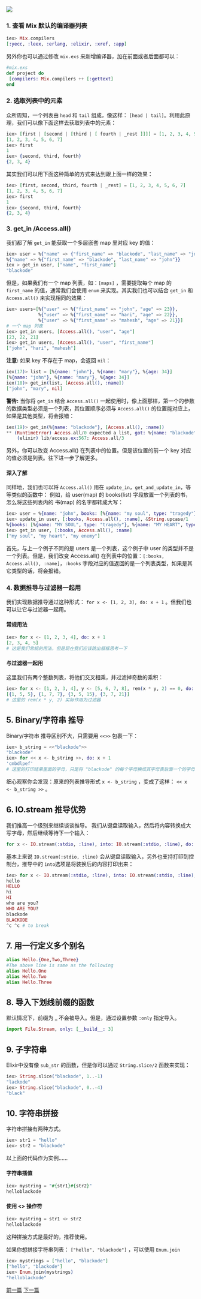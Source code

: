 <img class="elixirtip-img" src="assets/images/parts/elixir_tips_5.jpg"/>

### 1. 查看 Mix 默认的编译器列表

```elixir
iex> Mix.compilers
[:yecc, :leex, :erlang, :elixir, :xref, :app]
```

另外你也可以通过修改 `mix.exs` 来新增编译器，加在前面或者后面都可以：

```elixir
#mix.exs
def project do
 [compilers: Mix.compilers ++ [:gettext]
end
```

### 2. 选取列表中的元素

众所周知，一个列表由 `head` 和 `tail` 组成，像这样： `[head | tail]`。利用此原理，我们可以像下面这样去获取列表中的元素：

```elixir
iex> [first | [second | [third | [ fourth | _rest ]]]] = [1, 2, 3, 4, 5, 6, 7]
[1, 2, 3, 4, 5, 6, 7]
iex> first
1
iex> {second, third, fourth}
{2, 3, 4}
```

其实我们可以用下面这种简单的方式来达到跟上面一样的效果：

```elixir
iex> [first, second, third, fourth | _rest] = [1, 2, 3, 4, 5, 6, 7]
[1, 2, 3, 4, 5, 6, 7]
iex> first
1
iex> {second, third, fourth}
{2, 3, 4}
```

### 3. get\_in /Access.all\(\)

我们都了解 `get_in` 能获取一个多层嵌套 map 里对应 key 的值：

```elixir
iex> user = %{"name" => {"first_name" => "blackode", "last_name" => "john" }}
%{"name" => %{"first_name" => "blackode", "last_name" => "john"}}
iex > get_in user, ["name", "first_name"]
"blackode"
```

但是，如果我们有一个 map 列表，如：`[maps]` ，需要提取每个 map 的 `first_name` 的值，通常我们会使用 `enum` 来实现。其实我们也可以结合 `get_in` 和 `Access.all()` 来实现相同的效果：

```elixir
iex> users=[%{"user" => %{"first_name" => "john", "age" => 23}},
            %{"user" => %{"first_name" => "hari", "age" => 22}},
            %{"user" => %{"first_name" => "mahesh", "age" => 21}}]
# 一个 map 列表
iex> get_in users, [Access.all(), "user", "age"]
[23, 22, 21]
iex> get_in users, [Access.all(), "user", "first_name"]
["john", "hari", "mahesh"]
```

**注意:** 如果 key 不存在于 map，会返回 `nil`：

```elixir
iex(17)> list = [%{name: "john"}, %{name: "mary"}, %{age: 34}]
[%{name: "john"}, %{name: "mary"}, %{age: 34}]
iex(18)> get_in(list, [Access.all(), :name])
["john", "mary", nil]
```

**警告:** 当你将 `get_in` 结合 `Access.all()` 一起使用时，像上面那样，第一个的参数的数据类型必须是一个列表，其位置顺序必须与 `Access.all()` 的位置能对应上，如果是其他类型，将会报错：

```elixir
iex(19)> get_in(%{name: "blackode"}, [Access.all(), :name])
** (RuntimeError) Access.all/0 expected a list, got: %{name: "blackode"}
    (elixir) lib/access.ex:567: Access.all/3
```

另外，你可以改变 Access.all\(\) 在列表中的位置。但是该位置的前一个 key 对应的值必须是列表。往下进一步了解更多。

#### 深入了解

同样地，我们也可以将 `Access.all()`  用在 `update_in`，`get_and_update_in`，等等类似的函数中： 
例如，给 user(map) 的 books(list) 字段放置一个列表的书，怎么将这些列表内的 书(map) 的名字都转成大写：

```elixir
iex> user = %{name: "john", books: [%{name: "my soul", type: "tragedy"}, %{name: "my heart", type: "romantic"}, %{name: "my enemy", type: "horror"}]}
iex> update_in user, [:books, Access.all(), :name], &String.upcase/1
%{books: [%{name: "MY SOUL", type: "tragedy"}, %{name: "MY HEART", type: "romantic"}, %{name: "MY ENEMY", type: "horror"}], name: "john"}
iex> get_in user, [:books, Access.all(), :name]
["my soul", "my heart", "my enemy"]
```

首先，与上一个例子不同的是 users 是一个列表，这个例子中 user 的类型并不是一个列表。但是，我们改变 Access.all\(\) 在列表中的位置：`[:books, Access.all(), :name]`，`:books` 字段对应的值返回的是一个列表类型，如果是其它类型的话，将会报错。

### 4. 数据推导与过滤器一起用

我们实现数据推导通过这种形式： `for x <- [1, 2, 3], do: x + 1` 。但我们也可以让它与过滤器一起用。

#### 常规用法

```elixir
iex> for x <- [1, 2, 3, 4], do: x + 1
[2, 3, 4, 5] 
# 这是我们常规的用法，但是现在我们应该跳出框框思考一下
```

#### 与过滤器一起用

这里我们有两个整数列表，将他们交叉相乘，并过滤掉奇数的乘积：

```elixir
iex> for x <- [1, 2, 3, 4], y <- [5, 6, 7, 8], rem(x * y, 2) == 0, do: {x, y, x * y}
[{1, 5, 5}, {1, 7, 7}, {3, 5, 15}, {3, 7, 21}]
# 这里的 rem(x * y, 2) 实际作用为过滤器
```

## 5. Binary/字符串 推导

Binary/字符串 推导区别不大，只需要用  `<<>>` 包裹一下：

```elixir
iex> b_string = <<"blackode">>
"blackode"
iex> for << x <- b_string >>, do: x + 1
'cmbdlpef'
# 这里的打印结果里面的字母，只是将 "blackode" 的每个字母换成其字母表后面一个的字母
```

细心观察你会发现：原来的列表推导形式 `x <- b_string` ，变成了这样： `<< x <- b_string >>` 。

## 6. IO.stream 推导优势

我们推高一个级别来继续谈谈推导。
我们从键盘读取输入，然后将内容转换成大写字母，然后继续等待下一个输入：

```elixir
for x <- IO.stream(:stdio, :line), into: IO.stream(:stdio, :line), do: String.upcase(x)
```

基本上来说 `IO.stream(:stdio, :line)` 会从键盘读取输入，另外也支持打印到控制台，推导中的 `into`选项是将装换后的内容打印出来：

```elixir
iex> for x <- IO.stream(:stdio, :line), into: IO.stream(:stdio, :line), do: String.upcase(x)
hello
HELLO
hi
HI
who are you?
WHO ARE YOU?
blackode
BLACKODE
^c ^c # to break
```

## 7. 用一行定义多个别名

```elixir
alias Hello.{One,Two,Three}
#The above line is same as the following 
alias Hello.One
alias Hello.Two
alias Hello.Three
```

## 8. 导入下划线前缀的函数

默认情况下，前缀为 \_ 不会被导入。但是，通过设置参数 `:only` 指定导入。

```elixir
import File.Stream, only: [__build__: 3]
```

## 9. 子字符串

Elixir中没有像 `sub_str` 的函数，但是你可以通过 `String.slice/2` 函数来实现：

```elixir
iex> String.slice("blackode", 1..-1)
"lackode"
iex> String.slice("blackode", 0..-4)
"black"
```

## 10. 字符串拼接

字符串拼接有两种方式。

```elixir
iex> str1 = "hello"
iex> str2 = "blackode"
```

以上面的代码作为实例……

#### 字符串插值

```elixir
iex> mystring = "#{str1}#{str2}"
helloblackode
```

#### 使用 &lt;&gt; 操作符

```elixir
iex> mystring = str1 <> str2
helloblackode
```

这种拼接方式是最好的，推荐使用。

如果你想拼接字符串列表： `["hello", "blackode"]` ，可以使用 `Enum.join`

```elixir
iex> mystrings = ["hello", "blackode"]
["hello", "blackode"]
iex> Enum.join(mystrings)
"helloblackode"
```

[前一篇](part4.md) [下一篇](part6.md)
